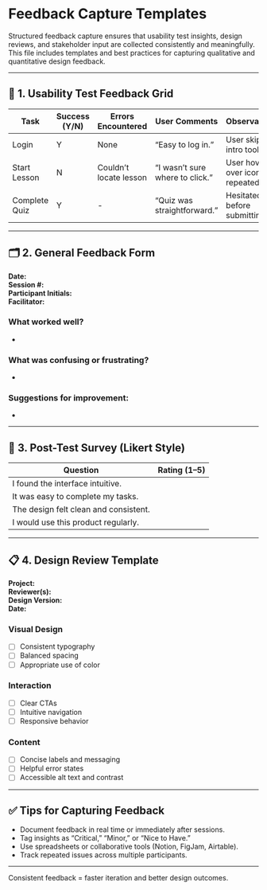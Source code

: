 # Feedback Capture Templates

Structured feedback capture ensures that usability test insights, design reviews, and stakeholder input are collected consistently and meaningfully. This file includes templates and best practices for capturing qualitative and quantitative design feedback.

---

## 🧾 1. Usability Test Feedback Grid

| Task | Success (Y/N) | Errors Encountered | User Comments | Observations |
|------|----------------|--------------------|----------------|---------------|
| Login | Y | None | “Easy to log in.” | User skipped intro tooltip |
| Start Lesson | N | Couldn’t locate lesson | “I wasn’t sure where to click.” | User hovered over icons repeatedly |
| Complete Quiz | Y | - | “Quiz was straightforward.” | Hesitated before submitting |

---

## 🗂️ 2. General Feedback Form

**Date:**  
**Session #:**  
**Participant Initials:**  
**Facilitator:**  

### What worked well?
- 

### What was confusing or frustrating?
- 

### Suggestions for improvement:
- 

---

## 💬 3. Post-Test Survey (Likert Style)

| Question | Rating (1–5) |
|---------|--------------|
| I found the interface intuitive. |   |
| It was easy to complete my tasks. |   |
| The design felt clean and consistent. |   |
| I would use this product regularly. |   |

---

## 📋 4. Design Review Template

**Project:**  
**Reviewer(s):**  
**Design Version:**  
**Date:**  

### Visual Design
- [ ] Consistent typography
- [ ] Balanced spacing
- [ ] Appropriate use of color

### Interaction
- [ ] Clear CTAs
- [ ] Intuitive navigation
- [ ] Responsive behavior

### Content
- [ ] Concise labels and messaging
- [ ] Helpful error states
- [ ] Accessible alt text and contrast

---

## ✅ Tips for Capturing Feedback

- Document feedback in real time or immediately after sessions.
- Tag insights as “Critical,” “Minor,” or “Nice to Have.”
- Use spreadsheets or collaborative tools (Notion, FigJam, Airtable).
- Track repeated issues across multiple participants.

---

Consistent feedback = faster iteration and better design outcomes.
